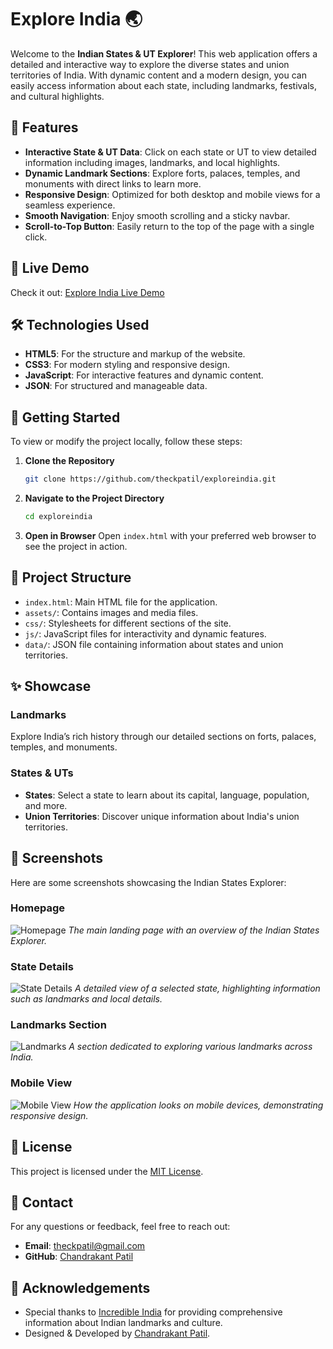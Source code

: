 # Explore India 🌏

Welcome to the **Indian States & UT Explorer**! This web application offers a detailed and interactive way to explore the diverse states and union territories of India. With dynamic content and a modern design, you can easily access information about each state, including landmarks, festivals, and cultural highlights.

## 🌟 Features

- **Interactive State & UT Data**: Click on each state or UT to view detailed information including images, landmarks, and local highlights.
- **Dynamic Landmark Sections**: Explore forts, palaces, temples, and monuments with direct links to learn more.
- **Responsive Design**: Optimized for both desktop and mobile views for a seamless experience.
- **Smooth Navigation**: Enjoy smooth scrolling and a sticky navbar.
- **Scroll-to-Top Button**: Easily return to the top of the page with a single click.

## 🚀 Live Demo

Check it out: [Explore India Live Demo](https://ourindia.vercel.app)

## 🛠 Technologies Used

- **HTML5**: For the structure and markup of the website.
- **CSS3**: For modern styling and responsive design.
- **JavaScript**: For interactive features and dynamic content.
- **JSON**: For structured and manageable data.

## 📂 Getting Started

To view or modify the project locally, follow these steps:

1. **Clone the Repository**
   ```bash
   git clone https://github.com/theckpatil/exploreindia.git
   ```

2. **Navigate to the Project Directory**
   ```bash
   cd exploreindia
   ```

3. **Open in Browser** 
   Open `index.html` with your preferred web browser to see the project in action.

## 📁 Project Structure

- `index.html`: Main HTML file for the application.
- `assets/`: Contains images and media files.
- `css/`: Stylesheets for different sections of the site.
- `js/`: JavaScript files for interactivity and dynamic features.
- `data/`: JSON file containing information about states and union territories.

## ✨ Showcase

### Landmarks
Explore India’s rich history through our detailed sections on forts, palaces, temples, and monuments.

### States & UTs
- **States**: Select a state to learn about its capital, language, population, and more.
- **Union Territories**: Discover unique information about India's union territories.

## 📸 Screenshots

Here are some screenshots showcasing the Indian States Explorer:

### Homepage
![Homepage](assets/screenshots/homepage.png)
*The main landing page with an overview of the Indian States Explorer.*

### State Details
![State Details](assets/screenshots/state-details.png)
*A detailed view of a selected state, highlighting information such as landmarks and local details.*

### Landmarks Section
![Landmarks](assets/screenshots/landmarks.png)
*A section dedicated to exploring various landmarks across India.*

### Mobile View
![Mobile View](assets/screenshots/mobile-view.png)
*How the application looks on mobile devices, demonstrating responsive design.*

## 📜 License

This project is licensed under the [MIT License](LICENSE).

## 📧 Contact

For any questions or feedback, feel free to reach out:

- **Email**: [theckpatil@gmail.com](mailto:theckpatil@gmail.com)
- **GitHub**: [Chandrakant Patil](https://github.com/theckpatil)

## 👏 Acknowledgements

- Special thanks to [Incredible India](https://www.incredibleindia.org) for providing comprehensive information about Indian landmarks and culture.
- Designed & Developed by [Chandrakant Patil](https://ckpatil.vercel.app/).
